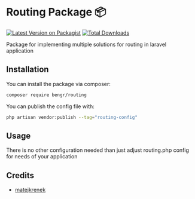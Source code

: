 # Routing Package 📦

[![Latest Version on Packagist](https://img.shields.io/packagist/v/bengr/routing.svg?style=flat-square)](https://packagist.org/packages/bengr/routing)
[![Total Downloads](https://img.shields.io/packagist/dt/bengr/routing.svg?style=flat-square)](https://packagist.org/packages/bengr/routing)

Package for implementing multiple solutions for routing in laravel application

## Installation

You can install the package via composer:

```bash
composer require bengr/routing
```

You can publish the config file with:

```bash
php artisan vendor:publish --tag="routing-config"
```

## Usage

There is no other configuration needed than just adjust routing.php config for needs of your application

## Credits

- [matejkrenek](https://github.com/matejkrenek)
